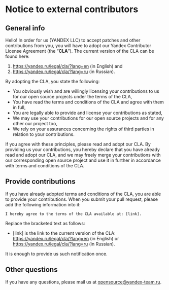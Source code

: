 # Notice to external contributors

## General info

Hello! In order for us (YANDEX LLC) to accept patches and other contributions from you, you will have to adopt our Yandex Contributor License Agreement (the “**CLA**”). The current version of the CLA can be found here:

1. https://yandex.ru/legal/cla/?lang=en (in English) and
2. https://yandex.ru/legal/cla/?lang=ru (in Russian).

By adopting the CLA, you state the following:

- You obviously wish and are willingly licensing your contributions to us for our open source projects under the terms of the CLA,
- You have read the terms and conditions of the CLA and agree with them in full,
- You are legally able to provide and license your contributions as stated,
- We may use your contributions for our open source projects and for any other our project too,
- We rely on your assurances concerning the rights of third parties in relation to your contributions.

If you agree with these principles, please read and adopt our CLA. By providing us your contributions, you hereby declare that you have already read and adopt our CLA, and we may freely merge your contributions with our corresponding open source project and use it in further in accordance with terms and conditions of the CLA.

## Provide contributions

If you have already adopted terms and conditions of the CLA, you are able to provide your contributions. When you submit your pull request, please add the following information into it:

```
I hereby agree to the terms of the CLA available at: [link].
```

Replace the bracketed text as follows:

- [link] is the link to the current version of the CLA: https://yandex.ru/legal/cla/?lang=en (in English) or https://yandex.ru/legal/cla/?lang=ru (in Russian).

It is enough to provide us such notification once.

## Other questions

If you have any questions, please mail us at opensource@yandex-team.ru.